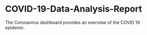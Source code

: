# COVID-19-Data-Analysis-Report
The Coronavirus dashboard provides an overview of the COVID 19 epidemic.
